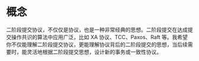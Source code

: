 


# 概念
二阶段提交协议，不仅仅是协议，也是一种非常经典的思想。二阶段提交在达成提交操作共识的算法中应用广泛，比如 XA 协议、TCC、Paxos、Raft 等。我希望你不仅能理解二阶段提交协议，更能理解协议背后的二阶段提交的思想，当后续需要时，能灵活地根据二阶段提交思想，设计新的事务或一致性协议。


